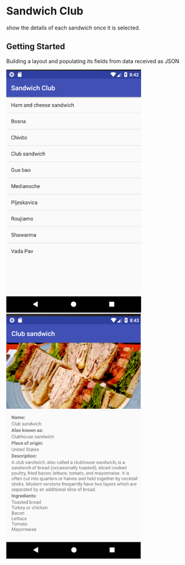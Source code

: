 # Sandwich Club 

show the details of each sandwich once it is selected.

## Getting Started

Building a layout and populating its fields from data received as JSON

![](screenshot/1.png)
![](screenshot/2.png)
